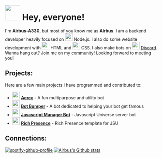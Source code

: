 
# <img src="https://emojis.slackmojis.com/emojis/images/1570211625/6611/wave-animated.gif?1570211625" width="50"/> Hey, everyone!

I'm **Airbus-A330**, but most of you know me as **Airbus**.  I am a backend developer heavily focused on <img src="https://www.clipartmax.com/png/small/89-894960_js-discord-bot-logo-node-js-and-react-js.png" width="25"/> Node.js.  I also do some website development with <img src="https://cdn.pixabay.com/photo/2017/08/05/11/16/logo-2582748_1280.png" width="25"/> HTML and <img src="https://cdn.pixabay.com/photo/2017/08/05/11/16/logo-2582747_1280.png" width="25"/> CSS.  I also make bots on <img src="https://cdn0.iconfinder.com/data/icons/free-social-media-set/24/discord-512.png" width="25"/> [Discord](https://discord.com/users/437019658374348801).  Wanna hang out?  Join me on my [community](https://discord.gg/BYuUvE4)!  Looking forward to meeting you!

## Projects:
Here are a few main projects I have programmed and contributed to:
- <img src="https://images-ext-1.discordapp.net/external/FQwnwKdaj7e_vpZ8MNC3MP1oFiaWtKrNDssY16OTw5g/%3Fsize%3D2048/https/cdn.discordapp.com/avatars/563186108712878090/af8ff94d6cba3e4c28e10f2fcba8160b.png?width=988&height=988" width="25"/>  **[Aerex](https://discord.com/oauth2/authorize?client_id=563186108712878090&permissions=805694591&scope=bot%20applications.commands)** - A fun multipurpose and utility bot 
- <img src="https://images-ext-2.discordapp.net/external/HvjHxCi38mNifUZdELmcFjoeLeECITzrz1S1HiSUwfA/%3Fsize%3D2048/https/cdn.discordapp.com/avatars/714232404029603950/a71447c47e7d64ca942da4c0b44ce89a.png?width=988&height=988" width="25"/> **[Bot Bumper](https://github.com/Flightex/Bot-Bumper)** - A bot dedicated to helping your bot get famous
- <img src="https://images-ext-1.discordapp.net/external/qSJ9Jd7YiPZOUXoq7PjfNKCGKVi-r5GKOYrDKkcygbo/%3Fsize%3D2048/https/cdn.discordapp.com/avatars/712710959898034288/2cd7d03267ac7e8a795dc6e4a1a7f653.png?width=988&height=988" width="25"/> **[Javascript Manager Bot](https://github.com/JavaScript-Universe/JavaScript-Manager-Luke)** - Javascript Universe server bot
- <img src="https://cdn.discordapp.com/emojis/658538493521166336.png?v=1" width="25"/> **[Rich Presence](https://github.com/JavaScript-Universe/Server-Rich_Presence)** - Rich Presence template for JSU

## Connections:
[![spotify-github-profile](https://spotify-github-profile.vercel.app/api/view?uid=united.vietnam.airlines&cover_image=false&theme=default)](https://spotify-github-profile.vercel.app/api/view?uid=united.vietnam.airlines&redirect=true)
[![Airbus's Github stats](https://github-readme-stats.vercel.app/api?username=Airbus-A330&show_icons=true&theme=radical&count_private=true)](https://github.com/anuraghazra/github-readme-stats?theme=tokyonight)

